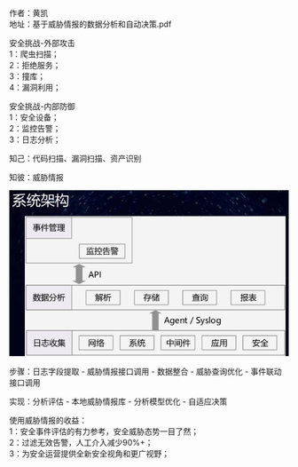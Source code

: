 作者：黄凯  
地址：基于威胁情报的数据分析和自动决策.pdf

安全挑战-外部攻击  
1：爬虫扫描；  
2：拒绝服务；  
3：撞库；  
4：漏洞利用；

安全挑战-内部防御  
1：安全设备；  
2：监控告警；  
3：日志分析；  

知己：代码扫描、漏洞扫描、资产识别

知彼：威胁情报

![6](./image/6.png)

步骤：日志字段提取 - 威胁情报接口调用 - 数据整合 - 威胁查询优化 - 事件联动接口调用

实现：分析评估 - 本地威胁情报库 - 分析模型优化 - 自适应决策

使用威胁情报的收益：  
1：安全事件评估的有力参考，安全威胁态势一目了然；  
2：过滤无效告警，人工介入减少90%+；  
3：为安全运营提供全新安全视角和更广视野；  
